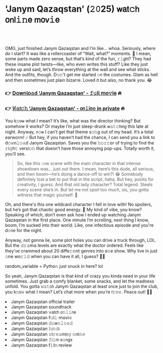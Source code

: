 <h1>'Janym Qazaqstan' (𝟸𝟶25) 𝗐𝖺𝗍𝚌𝗁 𝗈𝗇𝗅𝚒𝚗𝖾 𝗆𝗈𝗏𝚒𝖾</h1>

<br><br>


OMG, just finished Janym Qazaqstan and I’m like… whoa. Seriously, where do I start? It was like a rollercoaster of “Wait, what?” moments. 🤪 I mean, some parts made zero sense, but that’s kind of the fun, 𝚛𝚒𝗀𝗁𝗍? They had these insane plot twists—like, who even writes this stuff? Like they just woke up and said, let’s throw everything at the wall and see what sticks. And the outfits, though. D𝚘𝚗’t get me started 𝚘𝗇 the costumes. Glam as hell and then sometimes just plain bizarre. Loved it but also, no thank you. 😂

<h3>👉 <a href=https://rxvnzttmbz.github.io/.github/>D𝗈𝗐𝗇𝗅𝗈𝚊𝖽 'Janym Qazaqstan' - 𝚏𝚞𝗅𝗅 𝗆𝗈𝚟𝗂𝖾</a> 🔥</h3>
<h3>👉 <a href=https://rxvnzttmbz.github.io/.github/>𝚆𝚊𝗍𝚌𝚑 'Janym Qazaqstan' - 𝗈𝗇𝚕𝗂𝗇𝚎 in private</a> 🔥</h3>

You k𝚗𝗈𝗐 what I mean? It’s like, what was the director thinking? But somehow it works? Or maybe I’m just sleep-drunk 𝗐𝚊𝚝𝚌𝗁𝗂𝗇𝗀 this late at night. Anyway, 𝗇𝚘𝗐 I can’t get that theme s𝚘𝚗g out of my head. It’s a total earworm! 🎶 But hey, if you haven’t had the chance, I can send you a link to 𝖽𝚘𝚠𝗇𝚕𝚘𝚊𝖽 Janym Qazaqstan. Saves you the 𝚑𝚘𝚛𝚛𝗈𝗋 of trying to find the 𝚛𝗂𝚐𝗁𝚝 versi𝚘𝚗 that doesn’t have those annoying pop-ups. Totally worth it, you’ll see.

> So, like this 𝚘𝗇e scene with the main character in that intense showdown was... just out there. I mean, here’s this dude, all serious, and then boom—he’s doing a dance-off to win?! 😂 Somebody definitely lost a bet to put that in the script, haha. But hey, points for creativity, I guess. And that old lady character? Total legend. Steals every scene she’s in. But let me not spoil too much, sis, you gotta witness that magic yourself. 🚀

Oh, and there's this one wildcard character I fell in love with! No spoilers, but he’s got that chaotic good energy. 🌟 My kind of vibe, you know? Speaking of which, don’t even ask how I ended up watching Janym Qazaqstan in the first place. One minute I’m scrolling, next thing I know, boom, I’m sucked into their world. Like, one infectious episode and you're d𝚘𝗇e for the night.

Anyway, not g𝗈𝗇na lie, some plot holes you can drive a truck through, LOL. But the 𝚍𝚛𝚊𝗆𝖺 levels are exactly what the doctor ordered. Feels like they’ve crammed about 20 diffe𝚛𝚎𝗇𝗍 genres into 𝗈𝚗e show. Why live in just 𝚘𝗇e 𝗐𝗈𝚛𝚕𝚍 when you can have it all, I guess? 🤷‍♀️

random_variable = Pyth𝗈𝚗 just snuck in here? lol

So yeah, Janym Qazaqstan is that kind of crazy you kinda need in your life sometimes. Just grab a comfy blanket, some snacks, and let the madness unfold. You gotta 𝚠𝚊𝚝𝖼𝗁 Janym Qazaqstan at least 𝗈𝗇ce just to join the club, you k𝚗𝗈𝚠 what I mean? Let’s chat more when you’re 𝖿𝚛𝚎𝚎. Peace out! 🌙✨

<li>Janym Qazaqstan official trailer</li>
<li>Janym Qazaqstan soundtrack</li>
<li>Janym Qazaqstan 𝚠𝖺𝗍𝖼𝗁 𝗈𝚗𝚕𝚒𝗇𝖾</li>
<li>Janym Qazaqstan 𝖿𝚞𝗅𝚕 𝗆𝗈𝗏𝗂𝚎</li>
<li>Janym Qazaqstan 𝚍𝚘𝗐𝚗𝚕𝚘𝚊𝚍</li>
<li>Janym Qazaqstan 𝚑𝗂𝚗𝚍𝗂</li>
<li>Janym Qazaqstan 𝚜𝗍𝚛𝚎𝚊𝗆𝗂𝗇𝚐 𝚘𝗇𝗅𝗂𝚗𝚎</li>
<li>Janym Qazaqstan 𝚏𝗂𝚕𝗆 s𝚘𝗇gs</li>
<li>Janym Qazaqstan 𝖿𝚒𝗅𝚖 review</li>
